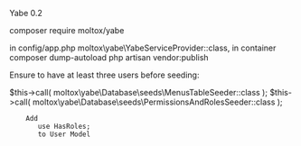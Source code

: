 Yabe 0.2

composer require moltox/yabe

in config/app.php
moltox\yabe\YabeServiceProvider::class,
in container
composer dump-autoload
php artisan vendor:publish

Ensure to have at least three users before seeding:

$this->call( moltox\yabe\Database\seeds\MenusTableSeeder::class );
        $this->call( moltox\yabe\Database\seeds\PermissionsAndRolesSeeder::class );
        
        
        
        Add
           use HasRoles;
           to User Model
